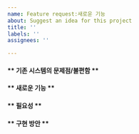 ```yaml
---
name: Feature request:새로운 기능
about: Suggest an idea for this project
title: ''
labels: ''
assignees: ''

---
```


#### ** 기존 시스템의 문제점/불편함 **

#### ** 새로운 기능 **

#### ** 필요성 **

#### ** 구현 방안 **
